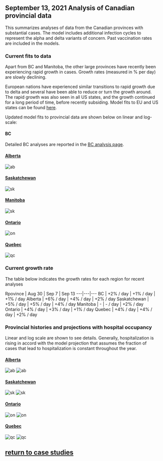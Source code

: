 ## September 13, 2021 Analysis of Canadian provincial data

This summarizes analyses of data from the Canadian provinces with substantial cases.
The model includes additional infection cycles to represent the alpha and delta variants of concern.
Past vaccination rates are included in the models.

### Current fits to data

Apart from BC and Manitoba, the other large provinces have recently been experiencing rapid growth in cases.
Growth rates (measured in % per day) are slowly declining.

European nations have experienced similar transitions to rapid growth due to delta
and several have been able to reduce or turn the growth around.
The rapid growth was also seen in all US states, and the growth continued for a long
period of time, before recently subsiding.
Model fits to EU and US states can be found [here](../index.md).

Updated model fits to provincial data are shown below on linear and log-scale:

#### BC

Detailed BC analyses are reported in the [BC analysis page](../index.md).

#### [Alberta](img/ab_2_9_0913_cases.pdf)

![ab](img/ab_2_9_0913_cases.png)

#### [Saskatchewan](img/sk_2_9_0913_cases.pdf)

![sk](img/sk_2_9_0913_cases.png)

#### [Manitoba](img/mb_2_9_0913_cases.pdf)

![sk](img/mb_2_9_0913_cases.png)

#### [Ontario](img/on_2_9_0913_cases.pdf)

![on](img/on_2_9_0913_cases.png)

#### [Quebec](img/qc_2_9_0913_cases.pdf)

![qc](img/qc_2_9_0913_cases.png)

### Current growth rate

The table below indicates the growth rates for each region for recent analyses

Rpovince | Aug 30 | Sep 7 | Sep 13
---|---|---
BC | +2% / day | +1% / day | +1% / day
Alberta | +6% / day | +4% / day | +2% / day
Saskatchewan | +5% / day | +5% / day | +4% / day
Manitoba | - | - / day | +2% / day
Ontario | +4% / day | +3% / day | +1% / day
Quebec | +4% / day | +4% / day | +2% / day

### Provincial histories and projections with hospital occupancy

Linear and log scale are shown to see details.
Generally, hospitalization is rising in accord with the model projection
that assumes the fraction of cases that lead to hospitalization is
constant throughout the year.

#### [Alberta](img/ab_2_9_0913_linear_proj.pdf)

![ab](img/ab_2_9_0913_linear_proj.png)
![ab](img/ab_2_9_0913_log_proj.png)

#### [Saskatchewan](img/sk_2_9_0913_linear_proj.pdf)

![sk](img/sk_2_9_0913_linear_proj.png)
![sk](img/sk_2_9_0913_log_proj.png)

#### [Ontario](img/on_2_9_0913_linear_proj.pdf)

![on](img/on_2_9_0913_linear_proj.png)
![on](img/on_2_9_0913_log_proj.png)

#### [Quebec](img/qc_2_9_0913_linear_proj.pdf)

![qc](img/qc_2_9_0913_linear_proj.png)
![qc](img/qc_2_9_0913_log_proj.png)


## [return to case studies](../index.md)

